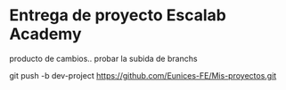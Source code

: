 # Entrega de proyecto Escalab Academy




producto de cambios.. probar la subida de branchs


 git push -b dev-project https://github.com/Eunices-FE/Mis-proyectos.git
